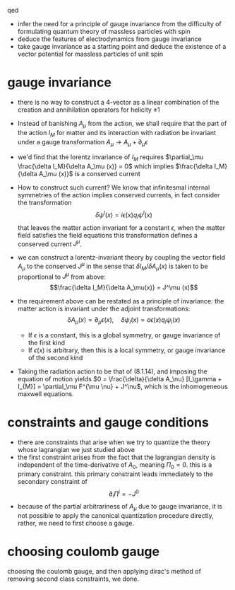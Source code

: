 qed

- infer the need for a principle of gauge invariance from the difficulty of formulating quantum theory of massless particles with spin
- deduce the features of electrodynamics from gauge invariance
- take gauge invariance as a starting point and deduce the existence of a vector potential for massless particles of unit spin

# gauge invariance

- there is no way to construct a 4-vector as a linear combination of the creation and annihilation operators for helicity $\pm 1$
- Instead of banishing $A_\mu$ from the action, we shall require that the part of the action $I_M$ for matter and its interaction with radiation be invariant under a gauge transformation 
    $A_\mu \rightarrow A_\mu +\partial_\mu \epsilon$
- we'd find that the lorentz invariance of $I_M$ requires $\partial_\mu \frac{\delta I_M}{\delta A_\mu (x)} = 0$ which implies $\frac{\delta I_M}{\delta A_\mu (x)}$ is a conserved current
- How to construct such current? We know that infinitesmal internal symmetries of the action implies conserved currents, in fact consider the transformation
    $$\delta \psi^l(x) = i \epsilon(x) q_l \psi^l (x)$$
    that leaves the matter action invariant for a constant $\epsilon$, when the matter field satisfies the field equations this transformation defines a conserved current $J^\mu$. 
- we can construct a lorentz-invariant theory by coupling the vector field $A_\mu$ to the conserved $J^\mu$ in the sense that $\delta I_M/\delta A_\mu(x)$ is taken to be proportional to $J^\mu$ from above:
    $$\frac{\delta I_M}{\delta A_\mu(x)} = J^\mu (x)$$
- the requirement above can be restated as a principle of invariance: the matter action is invariant under the adjoint transformations:
    $$\delta A_\mu(x) = \partial_\mu \epsilon(x), \quad
    \delta \psi_l(x) = o \epsilon(x) q_l \psi_l(x)$$

    - If $\epsilon$ is a constant, this is a global symmetry, or gauge invariance of the first kind
    - If $\epsilon(x)$ is arbitrary, then this is a local symmetry, or gauge invariance of the second kind

- Taking the radiation action to be that of (8.1.14), and imposing the equation of motion yields $0 = \frac{\delta}{\delta A_\nu} [I_\gamma + I_{M}] = \partial_\mu F^{\mu \nu} + J^\nu$, which is the inhomogeneous maxwell equations. 

# constraints and gauge conditions
- there are constraints that arise when we try to quantize the theory whose lagrangian we just studied above
- the first constraint arises from the fact that the lagrangian density is independent of the time-derivative of $A_0$, meaning $\Pi_0 = 0$. this is a primary constraint. this primary constraint leads immediately to the secondary constraint of 
    $$\partial_i \Pi^i = - J^0$$
- because of the partial arbitrariness of $A_\mu$ due to gauge invariance, it is not possible to apply the canonical quantization procedure directly, rather, we need to first choose a gauge.

# choosing coulomb gauge

choosing the coulomb gauge, and then applying dirac's method of removing second class constraints, we done.